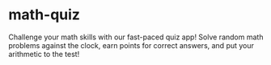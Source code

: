 # math-quiz
 Challenge your math skills with our fast-paced quiz app! Solve random math problems against the clock, earn points for correct answers, and put your arithmetic to the test!
